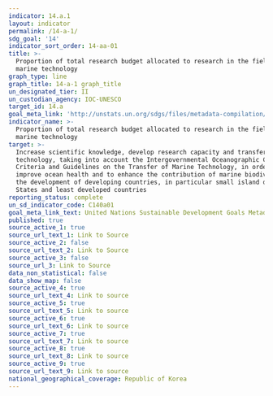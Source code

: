 ```yaml
---
indicator: 14.a.1
layout: indicator
permalink: /14-a-1/
sdg_goal: '14'
indicator_sort_order: 14-aa-01
title: >-
  Proportion of total research budget allocated to research in the field of
  marine technology
graph_type: line
graph_title: 14-a-1 graph_title
un_designated_tier: II
un_custodian_agency: IOC-UNESCO
target_id: 14.a
goal_meta_link: 'http://unstats.un.org/sdgs/files/metadata-compilation/Metadata-Goal-14.pdf'
indicator_name: >-
  Proportion of total research budget allocated to research in the field of
  marine technology
target: >-
  Increase scientific knowledge, develop research capacity and transfer marine
  technology, taking into account the Intergovernmental Oceanographic Commission
  Criteria and Guidelines on the Transfer of Marine Technology, in order to
  improve ocean health and to enhance the contribution of marine biodiversity to
  the development of developing countries, in particular small island developing
  States and least developed countries
reporting_status: complete
un_sd_indicator_code: C140a01
goal_meta_link_text: United Nations Sustainable Development Goals Metadata (pdf 288kB)
published: true
source_active_1: true
source_url_text_1: Link to Source
source_active_2: false
source_url_text_2: Link to Source
source_active_3: false
source_url_3: Link to Source
data_non_statistical: false
data_show_map: false
source_active_4: true
source_url_text_4: Link to source
source_active_5: true
source_url_text_5: Link to source
source_active_6: true
source_url_text_6: Link to source
source_active_7: true
source_url_text_7: Link to source
source_active_8: true
source_url_text_8: Link to source
source_active_9: true
source_url_text_9: Link to source
national_geographical_coverage: Republic of Korea
---
```

